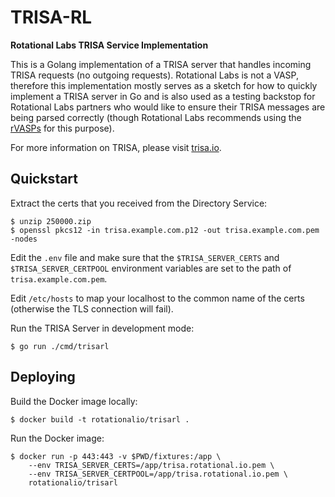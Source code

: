 # TRISA-RL

**Rotational Labs TRISA Service Implementation**

This is a Golang implementation of a TRISA server that handles incoming TRISA requests (no outgoing requests). Rotational Labs is not a VASP, therefore this implementation mostly serves as a sketch for how to quickly implement a TRISA server in Go and is also used as a testing backstop for Rotational Labs partners who would like to ensure their TRISA messages are being parsed correctly (though Rotational Labs recommends using the [rVASPs](https://trisa.dev/testnet/rvasps/) for this purpose).

For more information on TRISA, please visit [trisa.io](https://trisa.io).

## Quickstart

Extract the certs that you received from the Directory Service:

    $ unzip 250000.zip
    $ openssl pkcs12 -in trisa.example.com.p12 -out trisa.example.com.pem -nodes

Edit the `.env` file and make sure that the `$TRISA_SERVER_CERTS` and `$TRISA_SERVER_CERTPOOL` environment variables are set to the path of `trisa.example.com.pem`.

Edit `/etc/hosts` to map your localhost to the common name of the certs (otherwise the TLS connection will fail).

Run the TRISA Server in development mode:

    $ go run ./cmd/trisarl

## Deploying

Build the Docker image locally:

    $ docker build -t rotationalio/trisarl .

Run the Docker image:

    $ docker run -p 443:443 -v $PWD/fixtures:/app \
        --env TRISA_SERVER_CERTS=/app/trisa.rotational.io.pem \
        --env TRISA_SERVER_CERTPOOL=/app/trisa.rotational.io.pem \
        rotationalio/trisarl

